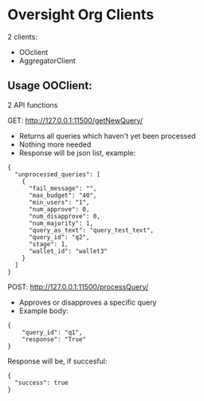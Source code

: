 # Oversight Org Clients
2 clients:
- OOclient
- AggregatorClient


## Usage OOClient:
2 API functions

GET: http://127.0.0.1:11500/getNewQuery/
- Returns all queries which haven't yet been processed
- Nothing more needed
- Response will be json list, example:
```
{
  "unprocessed_queries": [
    {
      "fail_message": "",
      "max_budget": "40",
      "min_users": "1",
      "num_approve": 0,
      "num_disapprove": 0,
      "num_majority": 1,
      "query_as_text": "query_test_text",
      "query_id": "q2",
      "stage": 1,
      "wallet_id": "wallet3"
    }
  ]
}
```

POST: http://127.0.0.1:11500/processQuery/
- Approves or disapproves a specific query
- Example body:
```
{
    "query_id": "q1",
    "response": "True"
}
```
Response will be, if succesful:
```
{
  "success": true
}
```